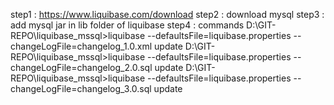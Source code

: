 
step1 : https://www.liquibase.com/download
step2 : download mysql
step3 : add mysql jar in lib folder of liquibase
step4 : commands
D:\GIT-REPO\liquibase_mssql>liquibase --defaultsFile=liquibase.properties  --changeLogFile=changelog_1.0.xml update
D:\GIT-REPO\liquibase_mssql>liquibase --defaultsFile=liquibase.properties  --changeLogFile=changelog_2.0.sql update
D:\GIT-REPO\liquibase_mssql>liquibase --defaultsFile=liquibase.properties  --changeLogFile=changelog_3.0.sql update